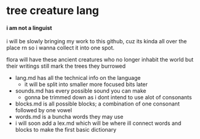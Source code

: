 # tree creature lang
#### i am not a linguist
i will be slowly bringing my work to this github, cuz its kinda all over the place rn so i wanna collect it into one spot.

flora will have these ancient creatures who no longer inhabit the world but their writings still mark the trees they burrowed

+ lang.md has all the technical info on the language
  + it will be split into smaller more focused bits later
+ sounds.md has every possible sound you can make
  + gonna be trimmed down as i dont intend to use alot of consonants
+ blocks.md is all possible blocks; a combination of one consonant followed by one vowel
+ words.md is a buncha words they may use
+ i will soon add a lex.md which will be where ill connect words and blocks to make the first basic dictionary
